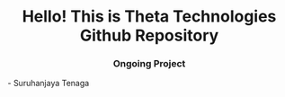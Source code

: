 <h1 align="center">Hello! This is Theta Technologies Github Repository</h1>

<h3 align="center">Ongoing Project</h3>
- Suruhanjaya Tenaga 
